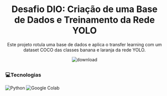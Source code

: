 <h1 align="center">Desafio DIO: Criação de uma Base de Dados e Treinamento da Rede YOLO</h1>

<div align="center">
<p>Este projeto rotula uma base de dados e aplica o transfer learning com um dataset COCO das classes banana e laranja da rede YOLO.</p>


![download](https://github.com/user-attachments/assets/4f7ce967-a46d-4a04-9f77-90b30f0976e9)

</div>

##
<h3>💻Tecnologias</h2>

![Python](https://img.shields.io/badge/python-3670A0?style=for-the-badge&logo=python&logoColor=ffdd54)
![Google Colab](https://img.shields.io/badge/Google%20Colab-%23F9A825.svg?style=for-the-badge&logo=googlecolab&logoColor=white) 
